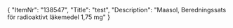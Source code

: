 {
  "ItemNr": "138547",
  "Title": "test",
  "Description": "Maasol, Beredningssats för radioaktivt läkemedel 1,75 mg"
}